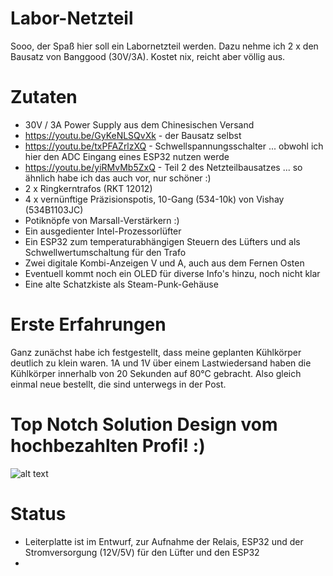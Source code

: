 # Labor-Netzteil

Sooo, der Spaß hier soll ein Labornetzteil werden. Dazu nehme ich 2 x den Bausatz von Banggood (30V/3A). Kostet nix, reicht aber völlig aus.


# Zutaten
* 30V / 3A Power Supply aus dem Chinesischen Versand
* https://youtu.be/GyKeNLSQvXk - der Bausatz selbst
* https://youtu.be/txPFAZrlzXQ - Schwellspannungsschalter ... obwohl ich hier den ADC Eingang eines ESP32 nutzen werde
* https://youtu.be/yiRMvMb5ZxQ - Teil 2 des Netzteilbausatzes ... so ähnlich habe ich das auch vor, nur schöner :)
* 2 x Ringkerntrafos (RKT 12012)
* 4 x vernünftige Präzisionspotis, 10-Gang (534-10k) von Vishay (534B1103JC)
* Potiknöpfe von Marsall-Verstärkern :)
* Ein ausgedienter Intel-Prozessorlüfter
* Ein ESP32 zum temperaturabhängigen Steuern des Lüfters und als Schwellwertumschaltung für den Trafo
* Zwei digitale Kombi-Anzeigen V und A, auch aus dem Fernen Osten
* Eventuell kommt noch ein OLED für diverse Info's hinzu, noch nicht klar
* Eine alte Schatzkiste als Steam-Punk-Gehäuse

# Erste Erfahrungen
Ganz zunächst habe ich festgestellt, dass meine geplanten Kühlkörper deutlich zu klein waren. 1A und 1V über einem Lastwiedersand haben die Kühlkörper innerhalb von 20 Sekunden auf 80°C gebracht. Also gleich einmal neue bestellt, die sind unterwegs in der Post.

# Top Notch Solution Design vom hochbezahlten Profi! :)

![alt text](<https://github.com/ThomasStolt/Labor-Netzteil/blob/master/images/Grand%20Design%20-%20Labor%20Netzteil.png>)

# Status
* Leiterplatte ist im Entwurf, zur Aufnahme der Relais, ESP32 und der Stromversorgung (12V/5V) für den Lüfter und den ESP32
* 
